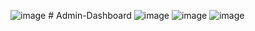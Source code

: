 ![image](https://github.com/Shaquibcode01/Admin-Dashboard/assets/119671108/a68e3075-57ea-46f7-92aa-d5cddb27784f)
﻿# Admin-Dashboard
![image](https://github.com/Shaquibcode01/Admin-Dashboard/assets/119671108/32f86470-ca3f-4362-8664-802a26345512)
![image](https://github.com/Shaquibcode01/Admin-Dashboard/assets/119671108/41c85670-b552-48e8-a69c-7a37d7a74327)
![image](https://github.com/Shaquibcode01/Admin-Dashboard/assets/119671108/e3d0fed7-1eee-4e29-b861-c8d68df02bf9)
